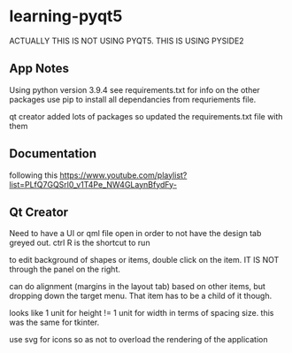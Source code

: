 # learning-pyqt5
ACTUALLY THIS IS NOT USING PYQT5. THIS IS USING PYSIDE2

## App Notes
Using python version 3.9.4
see requirements.txt for info on the other packages
use pip to install all dependancies from requriements file.

qt creator added lots of packages so updated the requirements.txt file with them

## Documentation
following this
https://www.youtube.com/playlist?list=PLfQ7GQSrl0_v1T4Pe_NW4GLaynBfydFy-

## Qt Creator
Need to have a UI or qml file open in order to not have the design tab greyed out.
ctrl R is the shortcut to run

to edit background of shapes or items, double click on the item. IT IS NOT through the panel on the right.

can do alignment (margins in the layout tab) based on other items, but dropping down the target menu. That item has to be a child of it though.

looks like 1 unit for height != 1 unit for width in terms of spacing size. this was the same for tkinter.

use svg for icons so as not to overload the rendering of the application

